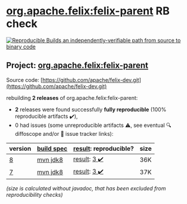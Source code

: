 [org.apache.felix:felix-parent](https://central.sonatype.com/artifact/org.apache.felix/felix-parent/versions) RB check
=======

[![Reproducible Builds](https://reproducible-builds.org/images/logos/rb.svg) an independently-verifiable path from source to binary code](https://reproducible-builds.org/)

## Project: [org.apache.felix:felix-parent](https://central.sonatype.com/artifact/org.apache.felix/felix-parent/versions)

Source code: [https://github.com/apache/felix-dev.git](https://github.com/apache/felix-dev.git)

rebuilding **2 releases** of org.apache.felix:felix-parent:
- **2** releases were found successfully **fully reproducible** (100% reproducible artifacts :heavy_check_mark:),
- 0 had issues (some unreproducible artifacts :warning:, see eventual :mag: diffoscope and/or :memo: issue tracker links):

| version | [build spec](/BUILDSPEC.md) | [result](https://reproducible-builds.org/docs/jvm/): reproducible? | size |
| -- | --------- | ------ | -- |
| [8](https://central.sonatype.com/artifact/org.apache.felix/felix-parent/8/pom) | [mvn jdk8](felix-parent-8.buildspec) | [result](felix-parent-8.buildinfo): [3 :heavy_check_mark: ](felix-parent-8.buildcompare) | 36K |
| [7](https://central.sonatype.com/artifact/org.apache.felix/felix-parent/7/pom) | [mvn jdk8](felix-parent-7.buildspec) | [result](felix-parent-7.buildinfo): [3 :heavy_check_mark: ](felix-parent-7.buildcompare) | 37K |

<i>(size is calculated without javadoc, that has been excluded from reproducibility checks)</i>
